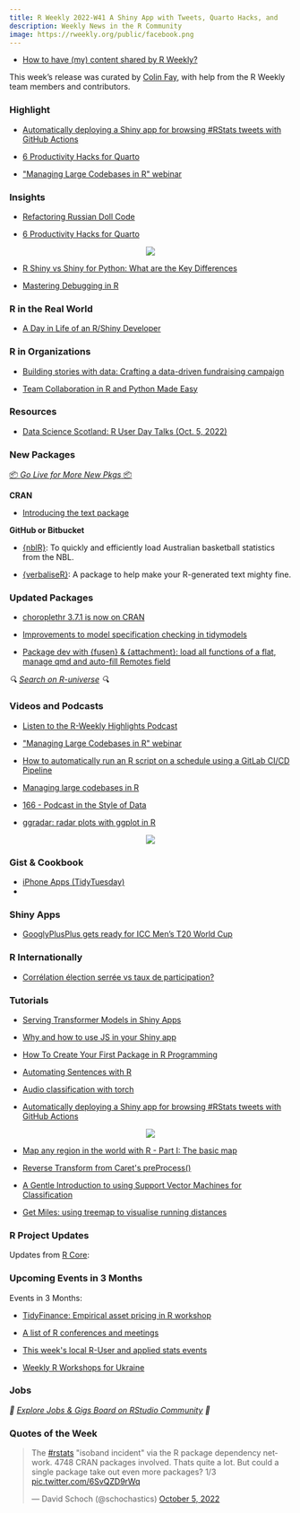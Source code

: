 ```yaml
---
title: R Weekly 2022-W41 A Shiny App with Tweets, Quarto Hacks, and 
description: Weekly News in the R Community
image: https://rweekly.org/public/facebook.png
---
```




+ [How to have (my) content shared by R Weekly?](https://github.com/rweekly/rweekly.org#how-to-have-my-content-shared-by-r-weekly)

This week’s release was curated by [Colin Fay](https://twitter.com/_ColinFay), with help from the R Weekly team members and contributors.


###  Highlight

+ [Automatically deploying a Shiny app for browsing #RStats tweets with GitHub Actions](https://nrennie.rbind.io/blog/2022-10-05-automatically-deploying-a-shiny-app-for-browsing-rstats-tweets-with-github-actions/)

+ [6 Productivity Hacks for Quarto](https://www.rstudio.com/blog/6-productivity-hacks-for-quarto/)

+ ["Managing Large Codebases in R" webinar](https://www.activityinfo.org/support/webinars/2022-10-06-managing-large-codebases-in-R.html)


### Insights

+ [Refactoring Russian Doll Code](https://www.jumpingrivers.com/blog/refactoring-russian-doll-code/)

+ [6 Productivity Hacks for Quarto](https://www.rstudio.com/blog/6-productivity-hacks-for-quarto/)

<div align = "center">
  <img src = "https://www.rstudio.com/blog/6-productivity-hacks-for-quarto/images/img3.png">
</div>

+ [R Shiny vs Shiny for Python: What are the Key Differences](https://appsilon.com/r-shiny-vs-shiny-for-python/)

+ [Mastering Debugging in R](https://cosimameyer.com/post/mastering-debugging-in-r/)

### R in the Real World

+ [A Day in Life of an R/Shiny Developer](https://appsilon.com/a-day-in-life-of-an-r-shiny-developer/)


###  R in Organizations

+ [Building stories with data: Crafting a data-driven fundraising campaign](https://www.cararthompson.com/posts/2022-08-24-crafting-a-data-driven-fundraising-campaign/)

+ [Team Collaboration in R and Python Made Easy](https://www.rstudio.com/blog/creating-collaborative-bilingual-teams/)


###  Resources

+ [Data Science Scotland: R User Day Talks (Oct. 5, 2022)](https://github.com/DataScienceScotland/R-user-day-talks)


###  New Packages

<p class="added-hostname"><a href="https://rweekly.org/live" target="_blank" class="externalLink">📦 <i>Go Live for More New Pkgs</i> 📦</a></p>


**CRAN**

+ [Introducing the text package](https://blogs.rstudio.com/ai/posts/2022-09-29-r-text/)


**GitHub or Bitbucket**

+ [{nblR}](https://github.com/JaseZiv/nblR/): To quickly and efficiently load Australian basketball statistics from the NBL.

+ [{verbaliseR}](https://github.com/cararthompson/verbaliseR): A package to help make your R-generated text mighty fine.

### Updated Packages

+ [choroplethr 3.7.1 is now on CRAN](https://arilamstein.com/blog/2022/10/05/choroplethr-3-7-1-is-now-on-cran/)

+ [Improvements to model specification checking in tidymodels](https://www.tidyverse.org/blog/2022/10/parsnip-checking-1-0-2/)

+ [Package dev with {fusen} & {attachment}: load all functions of a flat, manage qmd and auto-fill Remotes field](https://rtask.thinkr.fr/package-dev-with-fusen-attachment-load-all-functions-of-a-flat-manage-qmd-and-auto-fill-remotes-field/)


<i>🔍 [Search on R-universe](https://r-universe.dev/search/) 🔍</i>

###  Videos and Podcasts

* [Listen to the R-Weekly Highlights Podcast](https://rweekly.fireside.fm/)

+ ["Managing Large Codebases in R" webinar](https://www.activityinfo.org/support/webinars/2022-10-06-managing-large-codebases-in-R.html)

+ [How to automatically run an R script on a schedule using a GitLab CI/CD Pipeline](https://www.youtube.com/watch?v=59gbgBqlaJc)

+ [Managing large codebases in R](https://www.activityinfo.org/support/webinars/2022-10-06-managing-large-codebases-in-R.html)

+ [166 - Podcast in the Style of Data](https://nssdeviations.com/166-podcast-in-the-style-of-data)

+ [ggradar: radar plots with ggplot in R](https://www.business-science.io/code-tools/2022/10/04/ggradar-radar-plots-with-ggplot-in-r.html)

<div align = "center">
  <img src = "https://www.business-science.io/assets/ggradar_basic.jpg">
</div>

### Gist & Cookbook

+ [iPhone Apps (TidyTuesday)](https://github.com/tashapiro/TidyTuesday/blob/master/2022/W40/iphone-apps.R)
+ 

### Shiny Apps

+ [GooglyPlusPlus gets ready for ICC Men’s T20 World Cup](https://gigadom.in/2022/10/05/googlyplusplus-gets-ready-for-icc-mens-t20-world-cup/)


### R Internationally

+ [Corrélation élection serrée vs taux de participation?](https://www.simoncoulombe.com/2022/10/taux_de_participation_vs_serre/)


###  Tutorials

+ [Serving Transformer Models in Shiny Apps](https://towardsdatascience.com/serving-transformer-models-in-shiny-apps-9a1bed4b41a6)

+ [Why and how to use JS in your Shiny app](https://www.brodrigues.co/blog/2022-10-01-why_js_shiny/)

+ [How To Create Your First Package in R Programming](https://medium.com/@adejumo999/how-to-create-your-first-package-in-r-programming-d59398f76c28)

+ [Automating Sentences with R](https://rfortherestofus.com/2022/10/automating-sentences-with-r/)

+ [Audio classification with torch](https://blogs.rstudio.com/ai/posts/2022-10-06-audio-classification-torch/)

+ [Automatically deploying a Shiny app for browsing #RStats tweets with GitHub Actions](https://nrennie.rbind.io/blog/2022-10-05-automatically-deploying-a-shiny-app-for-browsing-rstats-tweets-with-github-actions/)

<div align = "center">
  <img src = "https://nrennie.rbind.io/blog/2022-10-05-automatically-deploying-a-shiny-app-for-browsing-rstats-tweets-with-github-actions/featured.png">
</div>

+ [Map any region in the world with R - Part I: The basic map](https://blog.rwhitedwarf.com/post/map_any_region_with_ggplot2_part_i/)

+ [Reverse Transform from Caret's preProcess()](https://kiandlee.blogspot.com/2022/10/r-code-back-transform-from-carets.html)

+ [A Gentle Introduction to using Support Vector Machines for Classification](https://www.harsh17.in/svm/)

+ [Get Miles: using treemap to visualise running distances](https://quantixed.org/2022/10/04/get-miles-using-treemap-to-visualise-running-distances/)


<!--<div class="post-more-begin></div><div class="post-more-end"></div>-->

###  R Project Updates

Updates from [R Core](http://developer.r-project.org/blosxom.cgi/R-devel/NEWS):


###  Upcoming Events in 3 Months

Events in 3 Months:

+ [TidyFinance: Empirical asset pricing in R workshop](https://r-posts.com/tidyfinance-empirical-asset-pricing-in-r-workshop/)

+ [A list of R conferences and meetings](https://jumpingrivers.github.io/meetingsR/events.html)

+ [This week's local R-User and applied stats events](https://community.rstudio.com/c/irl)

+ [Weekly R Workshops for Ukraine](https://sites.google.com/view/dariia-mykhailyshyna/main/r-workshops-for-ukraine)


### Jobs

<i>💼 [Explore Jobs & Gigs Board on RStudio Community](https://community.rstudio.com/c/jobs/) 💼</i>


###  Quotes of the Week

<blockquote class="twitter-tweet"><p lang="en" dir="ltr">The <a href="https://twitter.com/hashtag/rstats?src=hash&amp;ref_src=twsrc%5Etfw">#rstats</a> &quot;isoband incident&quot; via the R package dependency network. 4748 CRAN packages involved. Thats quite a lot. But could a single package take out even more packages? 1/3 <a href="https://t.co/6SvQZD9rWq">pic.twitter.com/6SvQZD9rWq</a></p>&mdash; David Schoch (@schochastics) <a href="https://twitter.com/schochastics/status/1577655741942464513?ref_src=twsrc%5Etfw">October 5, 2022</a></blockquote> <script async src="https://platform.twitter.com/widgets.js" charset="utf-8"></script>

